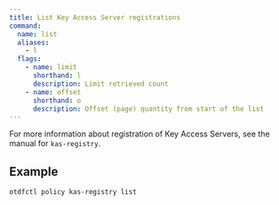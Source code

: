 ```yaml
---
title: List Key Access Server registrations
command:
  name: list
  aliases:
    - l
  flags:
    - name: limit
      shorthand: l
      description: Limit retrieved count
    - name: offset
      shorthand: o
      description: Offset (page) quantity from start of the list
---
```


For more information about registration of Key Access Servers, see the manual for `kas-registry`.

## Example

```shell
otdfctl policy kas-registry list
```
